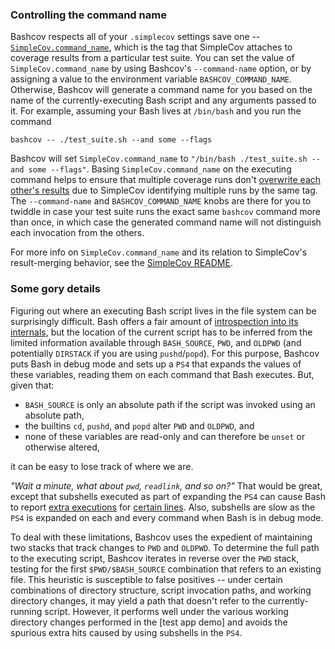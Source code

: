 ### Controlling the command name

Bashcov respects all of your `.simplecov` settings save one --
[`SimpleCov.command_name`](http://www.rubydoc.info/gems/simplecov/SimpleCov/Configuration#command_name-instance_method),
which is the tag that SimpleCov attaches to coverage results from a particular
test suite. You can set the value of `SimpleCov.command_name` by using
Bashcov's `--command-name` option, or by assigning a value to the environment
variable `BASHCOV_COMMAND_NAME`. Otherwise, Bashcov will generate a command
name for you based on the name of the currently-executing Bash script and any
arguments passed to it. For example, assuming your Bash lives at `/bin/bash`
and you run the command

```
bashcov -- ./test_suite.sh --and some --flags
```

Bashcov will set `SimpleCov.command_name` to `"/bin/bash ./test_suite.sh --and
some --flags"`. Basing `SimpleCov.command_name` on the executing command helps
to ensure that multiple coverage runs don't [overwrite each other's
results](https://github.com/colszowka/simplecov#test-suite-names) due to
SimpleCov identifying multiple runs by the same tag. The `--command-name` and
`BASHCOV_COMMAND_NAME` knobs are there for you to twiddle in case your test
suite runs the exact same `bashcov` command more than once, in which case the
generated command name will not distinguish each invocation from the others.

For more info on `SimpleCov.command_name` and its relation to SimpleCov's
result-merging behavior, see the [SimpleCov
README](https://github.com/colszowka/simplecov#merging-results).

### Some gory details

Figuring out where an executing Bash script lives in the file system can be
surprisingly difficult. Bash offers a fair amount of [introspection into its
internals](https://www.gnu.org/software/bash/manual/html_node/Bash-Variables.html),
but the location of the current script has to be inferred from the limited
information available through `BASH_SOURCE`, `PWD`, and `OLDPWD` (and
potentially `DIRSTACK` if you are using `pushd`/`popd`). For this purpose,
Bashcov puts Bash in debug mode and sets up a `PS4` that expands the values of
these variables, reading them on each command that Bash executes. But, given
that:

  * `BASH_SOURCE` is only an absolute path if the script was invoked using an
    absolute path,
  * the builtins `cd`, `pushd`, and `popd` alter `PWD` and `OLDPWD`, and
  * none of these variables are read-only and can therefore be `unset` or
    otherwise altered,

it can be easy to lose track of where we are.

_"Wait a minute, what about `pwd`, `readlink`, and so on?"_ That would be great,
except that subshells executed as part of expanding the `PS4` can cause Bash to
report [extra executions](https://github.com/infertux/bashcov/commit/4130874e30a05b7ab6ea66fb96a19acaa973c178)
for [certain lines](https://github.com/infertux/bashcov/pull/16). Also,
subshells are slow as the `PS4` is expanded on each and every command when Bash
is in debug mode.

To deal with these limitations, Bashcov uses the expedient of maintaining two
stacks that track changes to `PWD` and `OLDPWD`. To determine the full path to
the executing script, Bashcov iterates in reverse over the `PWD` stack, testing
for the first `$PWD/$BASH_SOURCE` combination that refers to an existing file.
This heuristic is susceptible to false positives -- under certain combinations
of directory structure, script invocation paths, and working directory changes,
it may yield a path that doesn't refer to the currently-running script.
However, it performs well under the various working directory changes performed
in the [test app demo] and avoids the spurious extra hits caused by using
subshells in the `PS4`.
